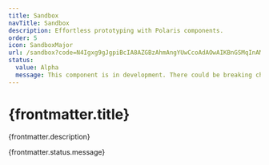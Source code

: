 ```yaml
---
title: Sandbox
navTitle: Sandbox
description: Effortless prototyping with Polaris components.
order: 5
icon: SandboxMajor
url: /sandbox?code=N4Igxg9gJgpiBcIA8AZGBzAhmAngYUwCcoAdAOwAIKBnGSMqInAMQggBcZCBBMdgSwhlqAXmABtYBXqcy7eBRIgAIv2oBbNdSUUAvgF1d5KgAdC-dU1YcuvAULFSZMOQqUBRAB4mIhdhQAlGB8-HV0jMgA%2BYwpUDGx8IigAOgAJGExYQhiqbHthMXEcqgpgYpLpIVl5RRAAFQ5MABsKAGVmmG0QABpyvV7KEsNigXYmmBEldvGumOjBqiQABQgfADcuPrz%2BDbEAM2baCIrcvh3Mdl8xPsWAIQBXdkvKKDUwJohqe8IYChMmzD8KI3EoANX4MAA7m0OtoFickAB6B5PITzE56PpCPAfWhiAAUAEoKCJIqVwsV0Qi7IIyCg1OwQfxOOpRBInFUXDUlABxQifagwmZhbqlSpyLluEAAORg-mmnTCw3hVERVMWiJW6y4VKRaCwuAIxDSGSyuv1CSNKVadHy6tidRgnnYeCqgLIOr6AE0IPdpJhKPdaDRYRQfiF2ILLjQYL8gXtfJZ8hRMAAjX3%2BHC%2BwjSIOXdRcaiATAIscRCxRU5haFAKEJpOZOOZMDR7mAABYpwXUUMQDY5gQF0WpnDSNsBj1NUW%2BCs4PrUdiYPZ7ZLFJGO52uuTuz2DPXxQ1JZI2s5omJxA2JY3H5OjcaTeqNFoKwW3H6YADWUAgkLISntSCCahszAGB6XnPofiA74QOlTAC0cGggXQe4AUIKVu3GJRRX%2Bb5mnQ2EwmOE5mRgVlChBMoVRODDOilAB5MtCC6AYMQqODfVcWoAFVWmUAASAAGZIBIErCQSob4milABiMSqKoXQWNYyjWJKGjqClIJ2G%2BYQ5NU3J1A47kQAAWh4-iACYAFYhJEvT9MkmT7IxRS%2BmVDEfgYLgAEkWQJEj1GJUlShBeh5zFdTRXY%2B45FFSS9BJCgAoAbhBH5tMISh8XE2JAOA0CGWSXzSJyqh%2BCgMR1OSS4UAgMAOlqyEuAIWgiSI-SKEksRJPa-TsBA6hqH4VN%2BCaZkcBQNMYCaMQAANwShIVOgoBMcz44B1N0WbetU7ExrAd8CSCskwogcZkg%2BdBsvAfb3xgGsAqwpKWUJHaTntVTzwSVoFwOj79K%2B3Afuwd8ipZFbRqaSINthXQ9wvYGDrB0j-s%2Bi0gd%2B0HivUaHorkOHEXRnBEaxllUYRQn92JzHyY1PLoIK%2BdkZxkFCVSqiKXhNUz0pi8rSPW1aXNKn%2BevWkKFvCYlGUDIzjWC57rDYJfEjHQvlTKB7nu-8wPYf7UEK7HIiWTAs0eag9UNsm%2BgNpmjYaBcn1DW4RzwMcyAnS27et%2BEvb1nmidFwXT13QPDzFutJfvaUbD-Vd1xdN0gR3DE6jbX51KViNBSIX5MHl0a03GWsyCaEd%2BD2CgzZzedfDjQVI-Tto21WCvZyo-4A1rHM234dB08IFdfcRBPNwXZPCF1XnLXD4PgTIeGZ%2BIeYehAdh04LagEHEEAPnq8Z4BcEB9G6EBIXK9et-gcRDCAA
status:
  value: Alpha
  message: This component is in development. There could be breaking changes made to it in a non-major release of Polaris. Please use with caution.
---
```


# {frontmatter.title}

<Lede>{frontmatter.description}</Lede>

<StatusBanner status={frontmatter.status.value}>
  {frontmatter.status.message}
</StatusBanner>
